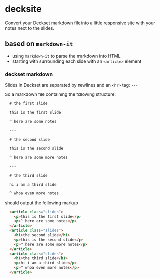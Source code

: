 # decksite

Convert your Deckset markdown file into a little responsive site with your notes next to the slides.

## based on `markdown-it`

- using `markdown-it` to parse the markdown into HTML
- starting with surrounding each slide with an `<article>` element

### deckset markdown

Slides in Deckset are separated by newlines and an `<hr>` tag: `---`

So a markdown file containing the following structure:

```markdown
  # the first slide

  this is the first slide

  ^ here are some notes

  ---

  # the second slide

  this is the second slide

  ^ here are some more notes

  ---

  # the third slide

  hi i am a third slide

  ^ whoa even more notes
```

should output the following markup

```html
  <article class="slides">
    <p>this is the first slide</p>
    <p>^ here are some notes</p>
  </article>
  <article class="slides">
    <h1>the second slide</h1>
    <p>this is the second slide</p>
    <p>^ here are some more notes</p>
  </article>
  <article class="slides">
    <h1>the third slide</h1>
    <p>hi i am a third slide</p>
    <p>^ whoa even more notes</p>
  </article>
```

